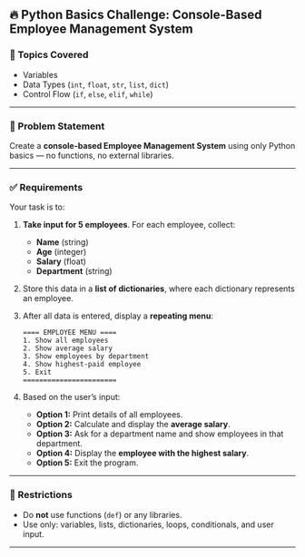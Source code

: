 ## 🔥 Python Basics Challenge: Console-Based Employee Management System

### 🧠 Topics Covered

* Variables
* Data Types (`int`, `float`, `str`, `list`, `dict`)
* Control Flow (`if`, `else`, `elif`, `while`)

---

### 📌 Problem Statement

Create a **console-based Employee Management System** using only Python basics — no functions, no external libraries.

---

### ✅ Requirements

Your task is to:

1. **Take input for 5 employees**. For each employee, collect:

   * **Name** (string)
   * **Age** (integer)
   * **Salary** (float)
   * **Department** (string)

2. Store this data in a **list of dictionaries**, where each dictionary represents an employee.

3. After all data is entered, display a **repeating menu**:

   ```
   ==== EMPLOYEE MENU ====
   1. Show all employees
   2. Show average salary
   3. Show employees by department
   4. Show highest-paid employee
   5. Exit
   =======================
   ```

4. Based on the user’s input:

   * **Option 1:** Print details of all employees.
   * **Option 2:** Calculate and display the **average salary**.
   * **Option 3:** Ask for a department name and show employees in that department.
   * **Option 4:** Display the **employee with the highest salary**.
   * **Option 5:** Exit the program.

---

### 🛑 Restrictions

* Do **not** use functions (`def`) or any libraries.
* Use only: variables, lists, dictionaries, loops, conditionals, and user input.

---
